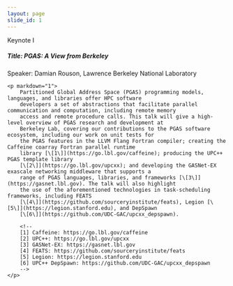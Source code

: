 ```yaml
---
layout: page
slide_id: 1
---
```


<div class="card">
	<div class="card-header text-white bg-inverse"><i class="fa fa-users mr-3" aria-hidden="true"></i>Keynote I</div>
	<h5>Title: PGAS: A View from Berkeley</h5>
	<p>Speaker: Damian Rouson, Lawrence Berkeley National Laboratory</p>

	<p markdown="1">
		Partitioned Global Address Space (PGAS) programming models, languages, and libraries offer HPC software
		developers a set of abstractions that facilitate parallel communication and computation, including remote memory
		access and remote procedure calls. This talk will give a high-level overview of PGAS research and development at
		Berkeley Lab, covering our contributions to the PGAS software ecosystem, including our work on unit tests for
		the PGAS features in the LLVM Flang Fortran compiler; creating the Caffeine coarray Fortran parallel runtime
		library [\[1\]](https://go.lbl.gov/caffeine); producing the UPC++ PGAS template library
		[\[2\]](https://go.lbl.gov/upcxx); and developing the GASNet-EX exascale networking middleware that supports a
		range of PGAS languages, libraries, and frameworks [\[3\]](https://gasnet.lbl.gov). The talk will also highlight
		the use of the aforementioned technologies in task-scheduling frameworks, including FEATS
		[\[4\]](https://github.com/sourceryinstitute/feats), Legion [\[5\]](https://legion.stanford.edu), and DepSpawn
		[\[6\]](https://github.com/UDC-GAC/upcxx_depspawn).

		<!--
		[1] Caffeine: https://go.lbl.gov/caffeine
		[2] UPC++: https://go.lbl.gov/upcxx
		[3] GASNet-EX: https://gasnet.lbl.gov
		[4] FEATS: https://github.com/sourceryinstitute/feats
		[5] Legion: https://legion.stanford.edu
		[6] UPC++ DepSpawn: https://github.com/UDC-GAC/upcxx_depspawn
		-->
	</p>

</div>
</div